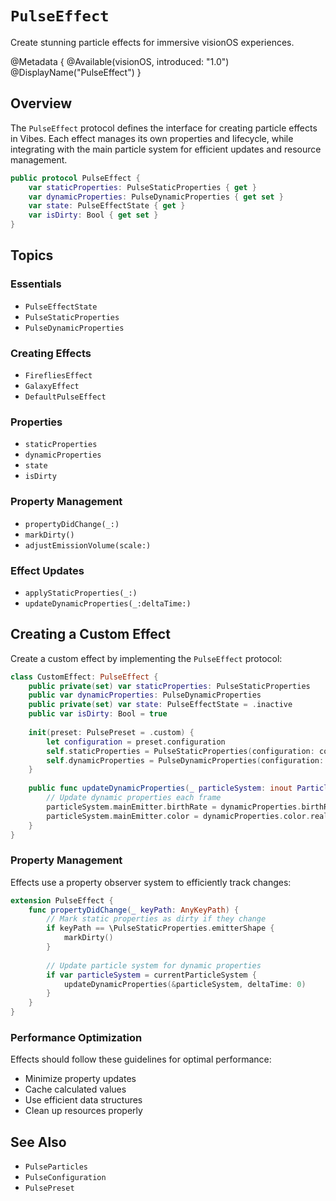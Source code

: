 # ``PulseEffect``

Create stunning particle effects for immersive visionOS experiences.

@Metadata {
    @Available(visionOS, introduced: "1.0")
    @DisplayName("PulseEffect")
}

## Overview

The ``PulseEffect`` protocol defines the interface for creating particle effects in Vibes. Each effect manages its own properties and lifecycle, while integrating with the main particle system for efficient updates and resource management.

```swift
public protocol PulseEffect {
    var staticProperties: PulseStaticProperties { get }
    var dynamicProperties: PulseDynamicProperties { get set }
    var state: PulseEffectState { get }
    var isDirty: Bool { get set }
}
```

## Topics

### Essentials

- ``PulseEffectState``
- ``PulseStaticProperties``
- ``PulseDynamicProperties``

### Creating Effects

- ``FirefliesEffect``
- ``GalaxyEffect``
- ``DefaultPulseEffect``

### Properties

- ``staticProperties``
- ``dynamicProperties``
- ``state``
- ``isDirty``

### Property Management

- ``propertyDidChange(_:)``
- ``markDirty()``
- ``adjustEmissionVolume(scale:)``

### Effect Updates

- ``applyStaticProperties(_:)``
- ``updateDynamicProperties(_:deltaTime:)``

## Creating a Custom Effect

Create a custom effect by implementing the ``PulseEffect`` protocol:

```swift
class CustomEffect: PulseEffect {
    public private(set) var staticProperties: PulseStaticProperties
    public var dynamicProperties: PulseDynamicProperties
    public private(set) var state: PulseEffectState = .inactive
    public var isDirty: Bool = true
    
    init(preset: PulsePreset = .custom) {
        let configuration = preset.configuration
        self.staticProperties = PulseStaticProperties(configuration: configuration)
        self.dynamicProperties = PulseDynamicProperties(configuration: configuration)
    }
    
    public func updateDynamicProperties(_ particleSystem: inout ParticleEmitterComponent, deltaTime: Float) {
        // Update dynamic properties each frame
        particleSystem.mainEmitter.birthRate = dynamicProperties.birthRate
        particleSystem.mainEmitter.color = dynamicProperties.color.realityKitColor
    }
}
```

### Property Management

Effects use a property observer system to efficiently track changes:

```swift
extension PulseEffect {
    func propertyDidChange(_ keyPath: AnyKeyPath) {
        // Mark static properties as dirty if they change
        if keyPath == \PulseStaticProperties.emitterShape {
            markDirty()
        }
        
        // Update particle system for dynamic properties
        if var particleSystem = currentParticleSystem {
            updateDynamicProperties(&particleSystem, deltaTime: 0)
        }
    }
}
```

### Performance Optimization

Effects should follow these guidelines for optimal performance:

- Minimize property updates
- Cache calculated values
- Use efficient data structures
- Clean up resources properly

## See Also

- ``PulseParticles``
- ``PulseConfiguration``
- ``PulsePreset`` 